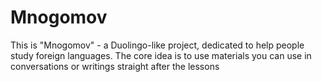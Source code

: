 # Mnogomov
This is "Mnogomov" - a Duolingo-like project, dedicated to help people study foreign languages. The core idea is to use materials you can use in conversations or writings straight after the lessons
